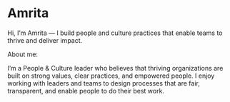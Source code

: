 # Amrita
Hi, I’m Amrita — I build people and culture practices that enable teams to thrive and deliver impact.


About me:

I’m a People & Culture leader who believes that thriving organizations are built on strong values, clear practices, and empowered people. I enjoy working with leaders and teams to design processes that are fair, transparent, and enable people to do their best work.
